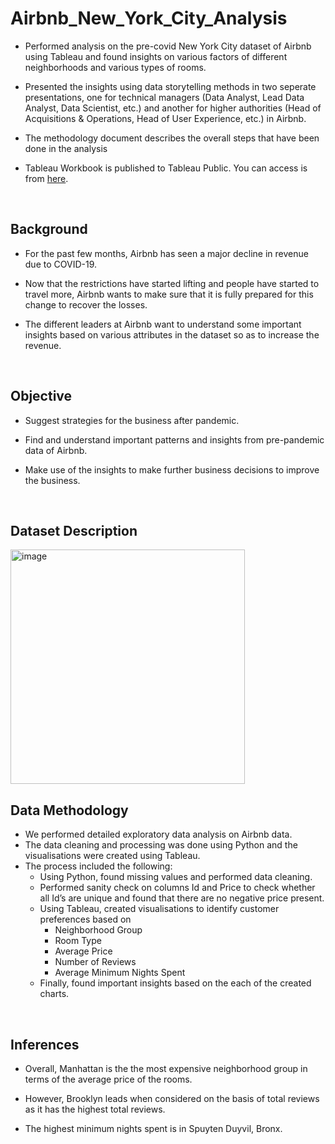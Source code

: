 # Airbnb_New_York_City_Analysis

- Performed analysis on the pre-covid New York City dataset of Airbnb using Tableau and found insights on various factors of different neighborhoods and various types of rooms.

- Presented the insights using data storytelling methods in two seperate presentations, one for technical managers (Data Analyst, Lead Data Analyst, Data Scientist, etc.) and another for higher authorities (Head of Acquisitions &amp; Operations, Head of User Experience, etc.) in Airbnb.

- The methodology document describes the overall steps that have been done in the analysis

- Tableau Workbook is published to Tableau Public. You can access is from [here](https://public.tableau.com/app/profile/ameya.shukla1509/viz/AirbnbNewYorkCityAnalysis_16587366066510/InsightsonNeighborhoodGroupsandDifferenttypesofRoomforAirbnbfromPre-COVIDPeriod).
<br>

## Background
- For the past few months, Airbnb has seen a major decline in revenue due to COVID-19. 

- Now that the restrictions have started lifting and people have started to travel more, Airbnb wants to make sure that it is fully prepared for this change to recover the losses. 

- The different leaders at Airbnb want to understand some important insights based on various attributes in the dataset so as to increase the revenue.
<br>

## Objective
- Suggest strategies for the business after pandemic.

- Find and understand important patterns and insights from pre-pandemic data of Airbnb.

- Make use of the insights to make further business decisions to improve the business.
<br>

## Dataset Description
<img width="375" alt="image" src="https://user-images.githubusercontent.com/58943665/180736531-2781add0-7be6-4b41-8e19-0a9564918937.png">
<br>

## Data Methodology
- We performed detailed exploratory data analysis on Airbnb data.
- The data cleaning and processing was done using Python and the visualisations were created using Tableau.
- The process included the following:
  - Using Python, found missing values and performed data cleaning.
  - Performed sanity check on columns Id and Price to check whether all Id’s are unique and found that there are no negative price present.
  - Using Tableau, created visualisations to identify customer preferences based on
    - Neighborhood Group
    - Room Type
    - Average Price
    - Number of Reviews
    - Average Minimum Nights Spent
  - Finally, found important insights based on the each of the created charts.
<br>

## Inferences
- Overall, Manhattan is the the most expensive neighborhood group in terms of the average price of the rooms.

- However, Brooklyn leads when considered on the basis of total reviews as it has the highest total reviews.

- The highest minimum nights spent is in Spuyten Duyvil, Bronx.






